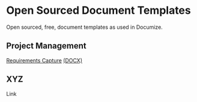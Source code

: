 # Open Sourced Document Templates

Open sourced, free, document templates as used in Documize.

## Project Management

[Requirements Capture](project-management/requirements-capture.md) [(DOCX)](https://github.com/documize/document-templates/raw/master/project-management/requirements-capture.docx)

## XYZ

Link

